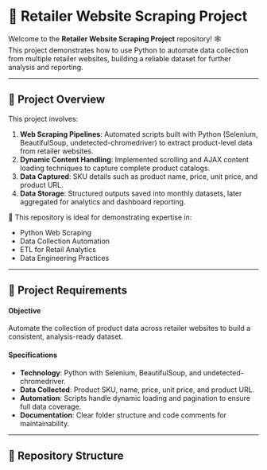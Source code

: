 # 🛒 Retailer Website Scraping Project

Welcome to the **Retailer Website Scraping Project** repository! 🕸️  
This project demonstrates how to use Python to automate data collection from multiple retailer websites, building a reliable dataset for further analysis and reporting.

---

## 📖 Project Overview

This project involves:

1. **Web Scraping Pipelines**: Automated scripts built with Python (Selenium, BeautifulSoup, undetected-chromedriver) to extract product-level data from retailer websites.  
2. **Dynamic Content Handling**: Implemented scrolling and AJAX content loading techniques to capture complete product catalogs.  
3. **Data Captured**: SKU details such as product name, price, unit price, and product URL.  
4. **Data Storage**: Structured outputs saved into monthly datasets, later aggregated for analytics and dashboard reporting.  

🎯 This repository is ideal for demonstrating expertise in:
- Python Web Scraping  
- Data Collection Automation  
- ETL for Retail Analytics  
- Data Engineering Practices  

---

## 🚀 Project Requirements

#### Objective
Automate the collection of product data across retailer websites to build a consistent, analysis-ready dataset.

#### Specifications
- **Technology**: Python with Selenium, BeautifulSoup, and undetected-chromedriver.  
- **Data Collected**: Product SKU, name, price, unit price, and product URL.  
- **Automation**: Scripts handle dynamic loading and pagination to ensure full data coverage.  
- **Documentation**: Clear folder structure and code comments for maintainability.  

---

## 📂 Repository Structure
